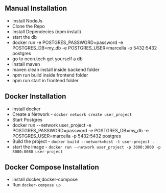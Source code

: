 ## Manual Installation
 - Install NodeJs
 - Clone the Repo
 - Install Dependecies (npm install)
 - start the db
  - docker run -e POSTGRES_PASSWORD=password -e POSTGRES_DB=my_db -e POSTGRES_USER=marcella -p 5432:5432 postgres
  - go to neon.tech get yourself a db
 - install maven
 - maven clean install inside backend folder
 - npm run build inside frontend folder
 - npm run start in frontend folder

## Docker Installation
 - install docker
 - Create a Network - `docker network create user_project`
 - Start Postgres
  - docker run --network user_project -e POSTGRES_PASSWORD=password -e POSTGRES_DB=my_db -e POSTGRES_USER=marcella -p 5432:5432 postgres
 - Build the project - `docker build --network=host -t user-project .`
 - start the image - `docker run --network user_project -p 3000:3000 -p 8080:8080 user-project`

## Docker Compose Installation
 - install docker,docker-compose
 - Run `docker-compose up`